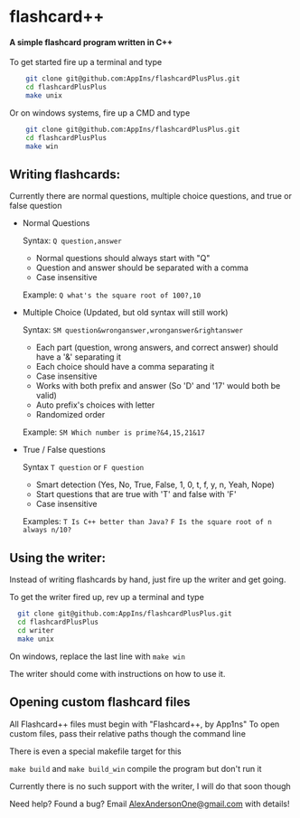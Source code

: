 # flashcard++
#### A simple flashcard program written in C++

To get started fire up a terminal and type
```sh
    git clone git@github.com:AppIns/flashcardPlusPlus.git
    cd flashcardPlusPlus
    make unix
```
Or on windows systems, fire up a CMD and type
```sh
    git clone git@github.com:AppIns/flashcardPlusPlus.git
    cd flashcardPlusPlus
    make win
```

## Writing flashcards:

  Currently there are normal questions, multiple choice questions, and true or false question

  * Normal Questions

    Syntax: `Q question,answer`

    * Normal questions should always start with "Q"
    * Question and answer should be separated with a comma
    * Case insensitive

    Example: `Q what's the square root of 100?,10`

  * Multiple Choice (Updated, but old syntax will still work)

    Syntax: `SM question&wronganswer,wronganswer&rightanswer`

      * Each part (question, wrong answers, and correct answer) should have a '&' separating it
      * Each choice should have a comma separating it
      * Case insensitive
      * Works with both prefix and answer (So 'D' and '17' would both be valid)
      * Auto prefix's choices with letter
      * Randomized order

      Example: `SM Which number is prime?&4,15,21&17`

  * True / False questions

      Syntax `T question` or `F question`

      * Smart detection (Yes, No, True, False, 1, 0, t, f, y, n, Yeah, Nope)
      * Start questions that are true with 'T' and false with 'F'
      * Case insensitive

      Examples: `T Is C++ better than Java?`
                `F Is the square root of n always n/10?`

## Using the writer:

  Instead of writing flashcards by hand, just fire up the writer and get going.

  To get the writer fired up, rev up a terminal and type
  ```sh
    git clone git@github.com:AppIns/flashcardPlusPlus.git
    cd flashcardPlusPlus
    cd writer
    make unix
  ```
  On windows, replace the last line with `make win`

  The writer should come with instructions on how to use it.

## Opening custom flashcard files
  All Flashcard++ files must begin with "Flashcard++, by App1ns"
  To open custom files, pass their relative paths though the command line

  There is even a special makefile target for this

  `make build` and `make build_win` compile the program but don't run it

  Currently there is no such support with the writer, I will do that soon though

Need help? Found a bug? Email AlexAndersonOne@gmail.com with details!
